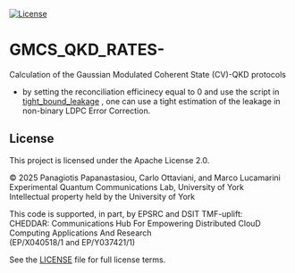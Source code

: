 [![License](https://img.shields.io/badge/license-Apache_2.0-blue.svg)](./LICENSE)

# GMCS_QKD_RATES-

Calculation of the Gaussian Modulated Coherent State  (CV)-QKD protocols 

- by setting the reconciliation efficinecy equal to $0$ and use the script in [tight_bound_leakage](https://github.com/eqclabs/tight_bound_leakage.git) , one can use a tight estimation of the leakage in non-binary LDPC Error Correction. 


## License

This project is licensed under the Apache License 2.0.

© 2025 Panagiotis Papanastasiou, Carlo Ottaviani, and Marco Lucamarini  
Experimental Quantum Communications Lab, University of York  
Intellectual property held by the University of York

This code is supported, in part, by EPSRC and DSIT TMF-uplift:  
CHEDDAR: Communications Hub For Empowering Distributed ClouD Computing Applications And Research  
(EP/X040518/1 and EP/Y037421/1)

See the [LICENSE](./LICENSE) file for full license terms.
